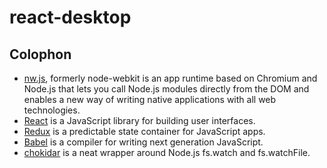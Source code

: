 # react-desktop #


## Colophon ##

* [nw.js](http://nwjs.io/), formerly node-webkit is an app runtime based on 
  Chromium and Node.js that lets you call Node.js modules directly from the DOM
  and enables a new way of writing native applications with all web technologies.
* [React](http://facebook.github.io/react/) is a JavaScript library for building
  user interfaces.
* [Redux](http://rackt.github.io/redux/) is a predictable state container for
  JavaScript apps.
* [Babel](https://babeljs.io/) is a compiler for writing next generation 
  JavaScript.
* [chokidar](https://github.com/paulmillr/chokidar) is a neat wrapper around 
  Node.js fs.watch and fs.watchFile.
